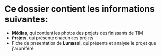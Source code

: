 # Ce dossier contient les informations suivantes:
- **Médias**, qui contient les photos des projets des finissants de TIM
- **Projets**, qui présente chacun des projets
- Fiche de présentation de **Lumasol**, qui présente et analyse le projet que j'ai préféré
